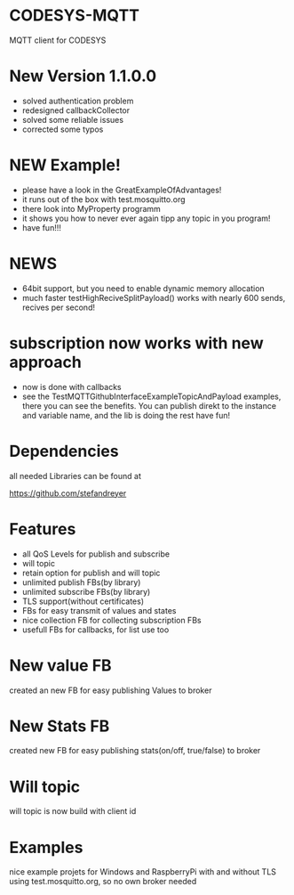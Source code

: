 # CODESYS-MQTT
MQTT client for CODESYS

# New Version 1.1.0.0
- solved authentication problem
- redesigned callbackCollector
- solved some reliable issues
- corrected some typos

# NEW Example!
- please have a look in the GreatExampleOfAdvantages!
- it runs out of the box with test.mosquitto.org
- there look into MyProperty programm
- it shows you how to never ever again tipp any topic in you program!
- have fun!!!

# NEWS
- 64bit support, but you need to enable dynamic memory allocation
- much faster testHighReciveSplitPayload() works with nearly 600 sends, recives per second!

# subscription now works with new approach

- now is done with callbacks
- see the TestMQTTGithubInterfaceExampleTopicAndPayload examples, there you can see the benefits.
You can publish direkt to the instance and variable name, and the lib is doing the rest
have fun!

# Dependencies

all needed Libraries can be found at
  
  https://github.com/stefandreyer

# Features
- all QoS Levels for publish and subscribe
- will topic
- retain option for publish and will topic
- unlimited publish FBs(by library)
- unlimited subscribe FBs(by library)
- TLS support(without certificates)
- FBs for easy transmit of values and states
- nice collection FB for collecting subscription FBs
- usefull FBs for callbacks, for list use too

# New value FB

created an new FB for easy publishing Values to broker

# New Stats FB

created new FB for easy publishing stats(on/off, true/false) to broker

# Will topic

will topic is now build with client id

# Examples

nice example projets for Windows and RaspberryPi with and without TLS using test.mosquitto.org, so no own broker needed


